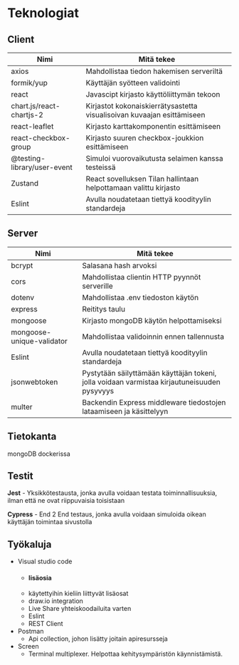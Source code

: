 # Teknologiat

## Client
|Nimi|Mitä tekee|
| ----------- | ----------- |
|axios|Mahdollistaa tiedon hakemisen serveriltä|
|formik/yup |Käyttäjän syötteen validointi|
|react|Javascipt kirjasto käyttöliittymän tekoon|
|chart.js/react-chartjs-2|Kirjastot kokonaiskierrätysastetta visualisoivan kuvaajan esittämiseen|
|react-leaflet|Kirjasto karttakomponentin esittämiseen|
|react-checkbox-group| Kirjasto suuren checkbox-joukkion esittämiseen|
|@testing-library/user-event|Simuloi vuorovaikutusta selaimen kanssa testeissä|
|Zustand|React sovelluksen Tilan hallintaan helpottamaan valittu kirjasto|
|Eslint|Avulla noudatetaan tiettyä koodityylin standardeja|

## Server
|Nimi|Mitä tekee|
| ----------- | ----------- |
|bcrypt|Salasana hash arvoksi|
|cors|Mahdollistaa clientin HTTP pyynnöt serverille|
|dotenv|Mahdollistaa .env tiedoston käytön|
|express|Reititys taulu|
|mongoose|Kirjasto mongoDB käytön helpottamiseksi |
|mongoose-unique-validator|Mahdollistaa validoinnin ennen tallennusta|
|Eslint|Avulla noudatetaan tiettyä koodityylin standardeja|
|jsonwebtoken|Pystytään säilyttämään käyttäjän tokeni, jolla voidaan varmistaa kirjautuneisuuden pysyvyys|
|multer|Backendin Express middleware tiedostojen lataamiseen ja käsittelyyn|

## Tietokanta
mongoDB dockerissa

## Testit
**Jest** - Yksikkötestausta, jonka avulla voidaan testata toiminnallisuuksia, ilman että ne ovat riippuvaisia toisistaan

**Cypress** - End 2 End testaus, jonka avulla voidaan simuloida oikean käyttäjän toimintaa sivustolla

## Työkaluja 
- Visual studio code
  - #### lisäosia
  - käytettyihin kieliin liittyvät lisäosat
  - draw.io integration
  - Live Share yhteiskoodailuita varten
  - Eslint
  - REST Client
- Postman
  - Api collection, johon lisätty joitain apiresursseja
- Screen
  - Terminal multiplexer. Helpottaa kehitysympäristön käynnistämistä.
